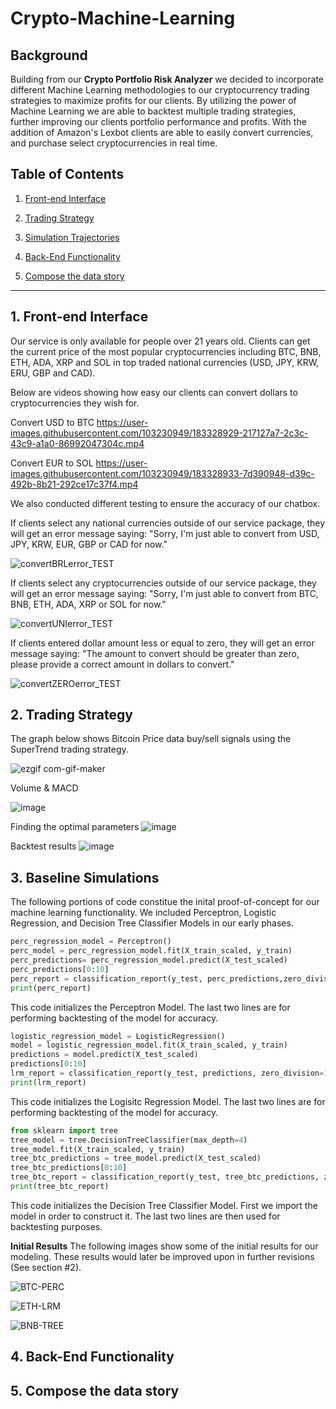# Crypto-Machine-Learning
## Background
Building from our **Crypto Portfolio Risk Analyzer** we decided to incorporate different Machine Learning methodologies to our cryptocurrency trading strategies to maximize profits for our clients. By utilizing the power of Machine Learning we are able to backtest multiple trading strategies, further improving our clients portfolio performance and profits. With the addition of Amazon's Lexbot clients are able to easily convert currencies, and purchase select cryptocurrencies in real time.

## Table of Contents
1. [Front-end Interface](#1-Front-end-Interface)

2. [Trading Strategy](#2-Trading-Strategy)

3. [Simulation Trajectories](#3-Simulation-Trajectories)

4. [Back-End Functionality](#4-Back-End-Functionality)

5. [Compose the data story](#5-compose-the-data-story)

---
## 1. Front-end Interface
Our service is only available for people over 21 years old. Clients can get the current price of the most popular cryptocurrencies including BTC, BNB, ETH, ADA, XRP and SOL in top traded national currencies (USD, JPY, KRW, ERU, GBP and CAD). 

Below are videos showing how easy our clients can convert dollars to cryptocurrencies they wish for. 
 
Convert USD to BTC
https://user-images.githubusercontent.com/103230949/183328929-217127a7-2c3c-43c9-a1a0-86992047304c.mp4

Convert EUR to SOL
https://user-images.githubusercontent.com/103230949/183328933-7d390948-d39c-492b-8b21-292ce17c37f4.mp4

We also conducted different testing to ensure the accuracy of our chatbox. 

If clients select any national currencies outside of our service package, they will get an error message saying: 
"Sorry, I'm just able to convert from USD, JPY, KRW, EUR, GBP or CAD for now."

![convertBRLerror_TEST](https://user-images.githubusercontent.com/103230949/183332822-e0d9a819-622c-46ac-82cc-8fe7389f44c0.png)

If clients select any cryptocurrencies outside of our service package, they will get an error message saying: 
"Sorry, I'm just able to convert from BTC, BNB, ETH, ADA, XRP or SOL for now."

![convertUNIerror_TEST](https://user-images.githubusercontent.com/103230949/183332826-23aa2a82-bbd4-4659-8be8-f21a812cbfd8.png)

If clients entered dollar amount less or equal to zero, they will get an error message saying: 
"The amount to convert should be greater than zero, please provide a correct amount in dollars to convert."

![convertZEROerror_TEST](https://user-images.githubusercontent.com/103230949/183332827-2a8999db-593a-413c-9511-2d45dd31aa7b.png)

## 2. Trading Strategy
The graph below shows Bitcoin Price data buy/sell signals using the SuperTrend trading strategy. 

![ezgif com-gif-maker](https://user-images.githubusercontent.com/98198920/183314000-3e53f27c-c0db-48aa-9904-b27a726f346e.gif)

Volume & MACD

![image](https://user-images.githubusercontent.com/98198920/183315051-5661f139-fc16-4d9c-8a02-b9a463e33df1.png)

Finding the optimal parameters
![image](https://user-images.githubusercontent.com/98198920/183315281-68dfda73-19b9-4f91-9e9d-b2669d6dd5c3.png)

Backtest results
![image](https://user-images.githubusercontent.com/98198920/183315195-df2516bd-b64c-44db-8158-6ac47cacc98d.png)

## 3. Baseline Simulations
The following portions of code constitue the inital proof-of-concept for our machine learning functionality. We included Perceptron, Logistic Regression, and Decision Tree Classifier Models in our early phases. 

```python
perc_regression_model = Perceptron()
perc_model = perc_regression_model.fit(X_train_scaled, y_train)
perc_predictions= perc_regression_model.predict(X_test_scaled)
perc_predictions[0:10]
perc_report = classification_report(y_test, perc_predictions,zero_division=1)
print(perc_report)
```
This code initializes the Perceptron Model. The last two lines are for performing backtesting of the model for accuracy.  

```python
logistic_regression_model = LogisticRegression()
model = logistic_regression_model.fit(X_train_scaled, y_train)
predictions = model.predict(X_test_scaled)
predictions[0:10]
lrm_report = classification_report(y_test, predictions, zero_division=1)
print(lrm_report)
```
This code initializes the Logisitc Regression Model. The last two lines are for performing backtesting of the model for accuracy. 

```python
from sklearn import tree
tree_model = tree.DecisionTreeClassifier(max_depth=4)
tree_model.fit(X_train_scaled, y_train)
tree_btc_predictions = tree_model.predict(X_test_scaled)
tree_btc_predictions[0:10]
tree_btc_report = classification_report(y_test, tree_btc_predictions, zero_division=1)
print(tree_btc_report)
```
This code initializes the Decision Tree Classifier Model. First we import the model in order to construct it. The last two lines are then used for backtesting purposes. 

**Initial Results**
The following images show some of the initial results for our modeling. These results would later be improved upon in further revisions (See section #2).

![BTC-PERC](https://i.postimg.cc/DymKsmng/btc-perc-6mos.png)


![ETH-LRM](https://i.postimg.cc/N0knZwQF/eth-lrm-6mos.png)

![BNB-TREE](https://i.postimg.cc/bwXFJvJd/bnb-tree-8mos.png)

## 4. Back-End Functionality

## 5. Compose the data story
